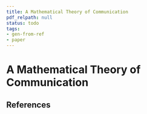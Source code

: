 ```yaml
---
title: A Mathematical Theory of Communication
pdf_relpath: null
status: todo
tags:
- gen-from-ref
- paper
---
```


# A Mathematical Theory of Communication

## References
